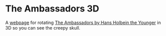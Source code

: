# The Ambassadors 3D 

A [webpage](http://johnstack.github.io/the-ambassadors/) for rotating [The Ambassadors by Hans Holbein the Younger](https://www.nationalgallery.org.uk/paintings/hans-holbein-the-younger-the-ambassadors) in 3D so you can see the creepy skull. 

